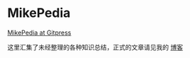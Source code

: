 # MikePedia

[MikePedia at Gitpress](https://gitpress.io/c/mikepedia/)

这里汇集了未经整理的各种知识总结，正式的文章请见我的 [博客](https://blog.mikelyou.com)
